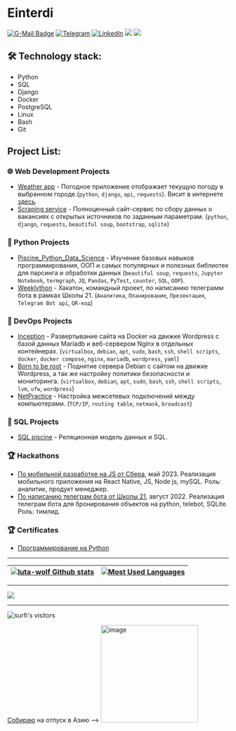 # Einterdi

[![G-Mail Badge](https://img.shields.io/badge/Gmail-D14836?style=for-the-badge&logo=gmail&logoColor=white)](mailto:denis.skrynnikov.job@gmail.com)
[![Telegram](https://img.shields.io/badge/Telegram-2CA5E0?style=for-the-badge&logo=telegram&logoColor=white)](https://t.me/d_skrynnikov)
[![LinkedIn](https://img.shields.io/badge/linkedin-%230077B5.svg?style=for-the-badge&logo=linkedin&logoColor=white)](https://www.linkedin.com/in/denis-skrynnikov-2262921a4)
<a href="https://profile.intra.42.fr/users/einterdi"><img src="https://img.shields.io/badge/intra-000000?style=for-the-badge&logo=42" /></a>
<a href="https://edu.21-school.ru/profile/einterdi@student.21-school.ru"><img src="https://img.shields.io/badge/-SCHOOL%2021-blueviolet" /></a>
## 🛠 Technology stack:
- Python
- SQL
- Django
- Docker 
- PostgreSQL
- Linux
- Bash
- Git

## Project List:
### 🌐 Web Development Projects
- [Weather app](https://github.com/luta-wolf/weather_app) - Погодное приложение отображает текущую погоду в выбранном городе.(`python`, `django`, `api`, `requests`). Висит в интернете [здесь](https://einterdi.pythonanywhere.com/).
- [Scraping service](https://github.com/luta-wolf/scraping_service) - Полноценный сайт-сервис по сбору данных о вакансиях с открытых источников по заданным параметрам. (`python`, `django`, `requests`, `beautiful soup`, `bootstrap`, `sqlite`)

### 🐍 Python Projects
- [Piscine_Python_Data_Science](https://github.com/luta-wolf/Piscine_Python_Data_Science) - Изучение базовых навыков программирования, ООП и самых популярных и полезных библиотек для парсинга и обработки данных (`beautiful soup`, `requests`, `Jupyter Notebook`, `termgraph`, `JQ`, `Pandas`, `PyTest`, `counter`, `SQL`, `OOP`).
- [Weeklython](https://github.com/luta-wolf/Weeklython) - Хакатон, командный проект, по написанию телеграмм бота  в рамках Школы 21. (`Аналитика`, `Планирование`, `Презентация`, `Telegram Bot api`, `QR-код`)
### 🌟 DevOps Projects
- [Inсeption](https://github.com/luta-wolf/inception) - Развертывание сайта на Docker на движке Wordpress с базой данных Mariadb и веб-сервером Nginx в отдельных контейнерах. (`virtualbox`, `debian`, `apt`, `sudo`, `bash`, `ssh`, `shell scripts`, `docker`, `docker compose`, `nginx`, `mariadb`, `wordpress`, `yaml`)
- [Born to be root](https://github.com/luta-wolf/Born2beRoot) - Поднятие сервера Debian с сайтом на движке Wordpress, а так же настройку политики безопасности и мониторинга. (`virtualbox`, `debian`, `apt`, `sudo`, `bash`, `ssh`, `shell scripts`, `lvm`, `ufw`, `wordpress`)
- [NetPractice](https://github.com/luta-wolf/NetPractice) - Настройка межсетевых подключений между компьютерами. (`TCP/IP`, `routing table`, `netmask`, `broadcast`)
### 🌟 SQL Projects
- [SQL piscine](https://github.com/luta-wolf/SQL_piscine) - Реляционная модель данных и SQL.
### 🏆 Hackathons
- [По мобильной разработке на JS от Сбера](https://docs.google.com/presentation/d/1vie0eYojNqz0EkIvM4maHnz3q1Bv6IOlJs_wEnX5YYk/edit#slide=id.g242c3a58106_0_1471), май 2023. Реализация мобильного приложения на React Native, JS, Node js, mySQL.
Роль: аналитик, продукт менеджер.
- [По написанию телеграм бота от Школы 21](https://docs.google.com/presentation/d/1JXBG2MavKjtCPj3nNy7NOH7EOPYi_SI1/edit#slide=id.p1), август 2022. Реализация телеграм бота для бронирования объектов на python, telebot, SQLite.
Роль: тимлид.
### 🏆 Certificates
- [Программирование на Python](https://drive.google.com/file/d/19laFGiGJHLKYjtK1a1ZvSRi278D5kw4V/view?usp=share_link)

____
|[![luta-wolf Github stats](https://github-readme-stats.vercel.app/api?username=luta-wolf&count_private=true&show_icons=true&hide=contribs,issues&hide_border=true)](https://github.com/luta-wolf?tab=repositories) | [![Most Used Languages](https://github-readme-stats.vercel.app/api/top-langs/?username=luta-wolf&layout=compact&hide_border=true)](https://github.com/luta-wolf?tab=repositories) |
|---|---|
____
[//]: # ([![Typing SVG]&#40;https://readme-typing-svg.herokuapp.com?color=%BA55D3&lines=Welcome+to+luta-wolf!&#41;]&#40;https://git.io/typing-svg&#41;)

![](https://github-profile-summary-cards.vercel.app/api/cards/profile-details?username=luta-wolf&theme=dracula)

[//]: # ([![GitHub Streak]&#40;https://github-readme-streak-stats.herokuapp.com/?user=luta-wolf&theme=radical&#41;]&#40;https://git.io/streak-stats&#41;)

[//]: # ([![Top Langs]&#40;https://github-readme-stats.vercel.app/api/top-langs/?username=Sluta-wolf&layout=compact&#41;]&#40;https://github.com/anuraghazra/github-readme-stats&#41;)
____
<img alt="surfi's visitors" src="https://komarev.com/ghpvc/?username=luta-wolf&color=blue&style=flat&label=visitors" />

[Собираю](https://www.tinkoff.ru/rm/skrynnikov.denis7/WhWP090650) на отпуск в Азию  --> <img width="221" alt="image" src="https://user-images.githubusercontent.com/58044383/222880333-deb832ed-abeb-4c8a-8906-1392eafa02ad.png">
